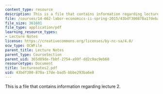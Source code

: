 ```yaml
---
content_type: resource
description: This is a file that contains information regarding lecture 2.
file: /courses/14-662-labor-economics-ii-spring-2015/43bdf300878a17debad5bbbe293ba6e8_MIT14_662S15_lecnotes2.pdf
file_size: 361601
file_type: application/pdf
learning_resource_types:
- Lecture Notes
license: https://creativecommons.org/licenses/by-nc-sa/4.0/
ocw_type: OCWFile
parent_title: Lecture Notes
parent_type: CourseSection
parent_uid: 365d89de-fbbf-2754-a99f-dd2c9ac9eb68
resourcetype: Document
title: lecturenotes2.pdf
uid: 43bdf300-878a-17de-bad5-bbbe293ba6e8
---
```

This is a file that contains information regarding lecture 2.